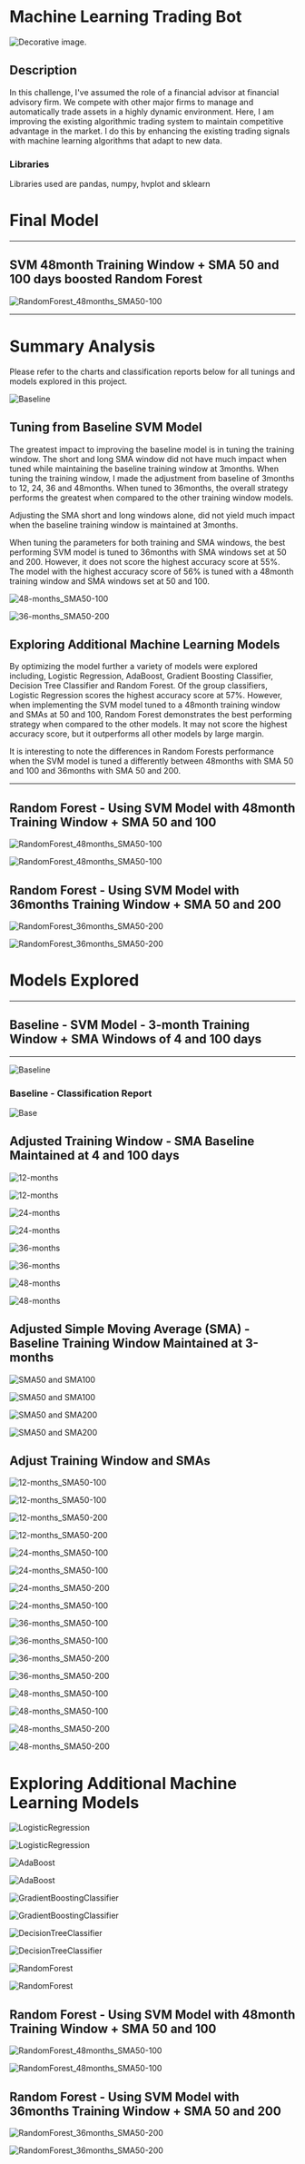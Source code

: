 # Machine Learning Trading Bot

![Decorative image.](Images/15-challenge-image.png)

## Description

In this challenge, I've assumed the role of a financial advisor at financial advisory firm. We compete with other major firms to manage and automatically trade assets in a highly dynamic environment. Here, I am improving the existing algorithmic trading system to maintain competitive advantage in the market. I do this by enhancing the existing trading signals with machine learning algorithms that adapt to new data.

### Libraries

Libraries used are pandas, numpy, hvplot and sklearn

# Final Model
---
## SVM 48month Training Window + SMA 50 and 100 days boosted Random Forest
![RandomForest_48months_SMA50-100](Plots/RandomForest_48months_SMA50-100.png)

---
# Summary Analysis
Please refer to the charts and classification reports below for all tunings and models explored in this project.

![Baseline](Plots/Baseline.png)



## Tuning from Baseline SVM Model
The greatest impact to improving the baseline model is in tuning the training window. The short and long SMA window did not have much impact when tuned while maintaining the baseline training window at 3months. When tuning the training window, I made the adjustment from baseline of 3months to 12, 24, 36 and 48months. When tuned to 36months, the overall strategy performs the greatest when compared to the other training window models. 

Adjusting the SMA short and long windows alone, did not yield much impact when the baseline training window is maintained at 3months.

When tuning the parameters for both training and SMA windows, the best performing SVM model is tuned to 36months with SMA windows set at 50 and 200. However, it does not score the highest accuracy score at 55%. The model with the highest accuracy score of 56% is tuned with a 48month training window and SMA windows set at 50 and 100.

![48-months_SMA50-100](Plots/48months_SMA50-100.png)

![36-months_SMA50-200](Plots/36months_SMA50-200.png)

## Exploring Additional Machine Learning Models
By optimizing the model further a variety of models were explored including, Logistic Regression, AdaBoost, Gradient Boosting Classifier, Decision Tree Classifier and Random Forest. Of the group classifiers, Logistic Regression scores the highest accuracy score at 57%. However, when implementing the SVM model tuned to a 48month training window and SMAs at 50 and 100, Random Forest demonstrates the best performing strategy when compared to the other models. It may not score the highest accuracy score, but it outperforms all other models by large margin.

It is interesting to note the differences in Random Forests performance when the SVM model is tuned a differently between 48months with SMA 50 and 100 and 36months with SMA 50 and 200.

---


## Random Forest - Using SVM Model with 48month Training Window + SMA 50 and 100
![RandomForest_48months_SMA50-100](Plots/RandomForest_48months_SMA50-100.png)

![RandomForest_48months_SMA50-100](Classification_reports/RandomForest_48months_SMA50-100.png)

## Random Forest - Using SVM Model with 36months Training Window + SMA 50 and 200
![RandomForest_36months_SMA50-200](Plots/RandomForest_36months_SMA50-200.png)

![RandomForest_36months_SMA50-200](Classification_reports/RandomForest_36months_SMA50-200.png)

# Models Explored
---
## Baseline - SVM Model - 3-month Training Window + SMA Windows of 4 and 100 days
---
![Baseline](Plots/Baseline.png)

### Baseline - Classification Report
![Base](Classification_reports/Baseline.png)


## Adjusted Training Window - SMA Baseline Maintained at 4 and 100 days

![12-months](Plots/Tuned_12months.png)

![12-months](Classification_reports/Tuned_12months.png)

![24-months](Plots/Tuned_24months.png)

![24-months](Classification_reports/Tuned_24months.png)

![36-months](Plots/Tuned_36months.png)

![36-months](Classification_reports/Tuned_36months.png)

![48-months](Plots/Tuned_48months.png)

![48-months](Classification_reports/Tuned_24months.png)

## Adjusted Simple Moving Average (SMA) - Baseline Training Window Maintained at 3-months

![SMA50 and SMA100](Plots/SMA50-100.png)

![SMA50 and SMA100](Classification_reports/SMA50-100.png)

![SMA50 and SMA200](Plots/SMA50-200.png)

![SMA50 and SMA200](Classification_reports/SMA50-200.png)

## Adjust Training Window and SMAs

![12-months_SMA50-100](Plots/12months_SMA50-100.png)

![12-months_SMA50-100](Classification_reports/12months_SMA50-100.png)

![12-months_SMA50-200](Plots/12months_SMA50-200.png)

![12-months_SMA50-200](Classification_reports/12months_SMA50-200.png)

![24-months_SMA50-100](Plots/24months_SMA50-100.png)

![24-months_SMA50-100](Classification_reports/24months_SMA50-100.png)

![24-months_SMA50-200](Plots/24months_SMA50-200.png)

![24-months_SMA50-100](Classification_reports/24months_SMA50-200.png)

![36-months_SMA50-100](Plots/36months_SMA50-100.png)

![36-months_SMA50-100](Classification_reports/36months_SMA50-100.png)

![36-months_SMA50-200](Plots/36months_SMA50-200.png)

![36-months_SMA50-200](Classification_reports/36months_SMA50-200.png)

![48-months_SMA50-100](Plots/48months_SMA50-100.png)

![48-months_SMA50-100](Classification_reports/48months_SMA50-100.png)

![48-months_SMA50-200](Plots/48months_SMA50-200.png)

![48-months_SMA50-200](Classification_reports/48months_SMA50-200.png)

# Exploring Additional Machine Learning Models

![LogisticRegression](Plots/LogisticRegression.png)

![LogisticRegression](Classification_reports/LogisticRegression.png)

![AdaBoost](Plots/AdaBoost.png)

![AdaBoost](Classification_reports/AdaBoost.png)

![GradientBoostingClassifier](Plots/GradientBoostingClassifier.png)

![GradientBoostingClassifier](Classification_reports/GradientBoostingClassifier.png)

![DecisionTreeClassifier](Plots/DecisionTreeClassifier.png)

![DecisionTreeClassifier](Classification_reports/DecisionTreeClassifier.png)

![RandomForest](Plots/RandomForest.png)

![RandomForest](Classification_reports/RandomForest.png)

## Random Forest - Using SVM Model with 48month Training Window + SMA 50 and 100

![RandomForest_48months_SMA50-100](Plots/RandomForest_48months_SMA50-100.png)

![RandomForest_48months_SMA50-100](Classification_reports/RandomForest_48months_SMA50-100.png)

## Random Forest - Using SVM Model with 36months Training Window + SMA 50 and 200

![RandomForest_36months_SMA50-200](Plots/RandomForest_36months_SMA50-200.png)

![RandomForest_36months_SMA50-200](Classification_reports/RandomForest_36months_SMA50-200.png)